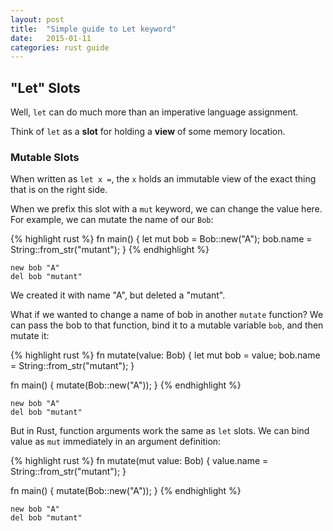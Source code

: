 ```yaml
---
layout: post
title:  "Simple guide to Let keyword"
date:   2015-01-11
categories: rust guide
---
```


## "Let" Slots

Well, `let` can do much more than an imperative language
assignment.

Think of `let` as a __slot__ for holding a __view__ of some
memory location.

### Mutable Slots

When written as `let x =`, the `x` holds an immutable view
of the exact thing that is on the right side.

When we prefix this slot with a `mut` keyword, we can change
the value here. For example, we can mutate the name of our `Bob`:

{% highlight rust %}
fn main() {
    let mut bob = Bob::new("A");
    bob.name = String::from_str("mutant");
}
{% endhighlight %}

    new bob "A"
    del bob "mutant"

We created it with name "A", but deleted a "mutant".

What if we wanted to change a name of bob in another `mutate` function?
We can pass the bob to that function, bind it to a mutable
variable `bob`, and then mutate it:

{% highlight rust %}
fn mutate(value: Bob) {
    let mut bob = value;
    bob.name = String::from_str("mutant");
}

fn main() {
    mutate(Bob::new("A"));
}
{% endhighlight %}

    new bob "A"
    del bob "mutant"

But in Rust, function arguments work the same as `let` slots.
We can bind value as `mut` immediately in an argument definition:

{% highlight rust %}
fn mutate(mut value: Bob) {
    value.name = String::from_str("mutant");
}

fn main() {
    mutate(Bob::new("A"));
}
{% endhighlight %}

    new bob "A"
    del bob "mutant"
